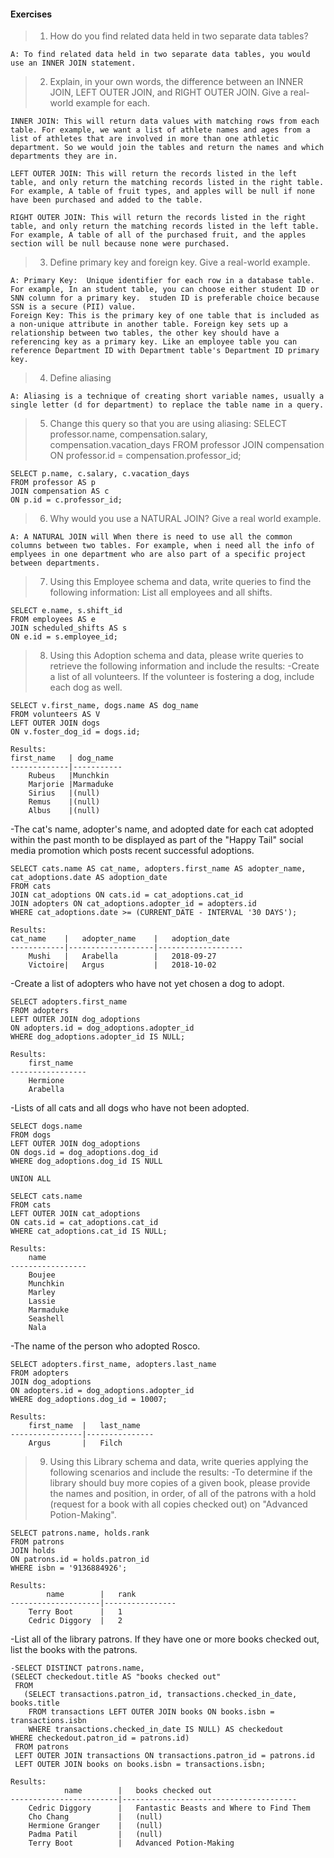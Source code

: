 #### Exercises

>1. How do you find related data held in two separate data tables?
```
A: To find related data held in two separate data tables, you would use an INNER JOIN statement.
```

>2. Explain, in your own words, the difference between an INNER JOIN, LEFT OUTER JOIN, and RIGHT OUTER JOIN. Give a real-world example for each.
```
INNER JOIN: This will return data values with matching rows from each table. For example, we want a list of athlete names and ages from a list of athletes that are involved in more than one athletic department. So we would join the tables and return the names and which departments they are in.

LEFT OUTER JOIN: This will return the records listed in the left table, and only return the matching records listed in the right table.
For example, A table of fruit types, and apples will be null if none have been purchased and added to the table.

RIGHT OUTER JOIN: This will return the records listed in the right table, and only return the matching records listed in the left table.
For example, A table of all of the purchased fruit, and the apples section will be null because none were purchased.
```

>3. Define primary key and foreign key. Give a real-world example.
```
A: Primary Key:  Unique identifier for each row in a database table.
For example, In an student table, you can choose either student ID or SNN column for a primary key.  studen ID is preferable choice because SSN is a secure (PII) value.
Foreign Key: This is the primary key of one table that is included as a non-unique attribute in another table. Foreign key sets up a relationship between two tables, the other key should have a referencing key as a primary key. Like an employee table you can reference Department ID with Department table's Department ID primary key.
```

>4. Define aliasing
```
A: Aliasing is a technique of creating short variable names, usually a single letter (d for department) to replace the table name in a query.
```
>5. Change this query so that you are using aliasing:
SELECT professor.name, compensation.salary,
compensation.vacation_days 
FROM professor 
JOIN compensation ON professor.id = compensation.professor_id;
```
SELECT p.name, c.salary, c.vacation_days
FROM professor AS p
JOIN compensation AS c
ON p.id = c.professor_id;
```

>6. Why would you use a NATURAL JOIN? Give a real world example.
```
A: A NATURAL JOIN will When there is need to use all the common columns between two tables. For example, when i need all the info of emplyees in one department who are also part of a specific project between departments.
```
>7. Using this Employee schema and data, write queries to find the following information:
List all employees and all shifts.
```
SELECT e.name, s.shift_id
FROM employees AS e
JOIN scheduled_shifts AS s
ON e.id = s.employee_id;
```

>8. Using this Adoption schema and data, please write queries to retrieve the following information and include the results:
-Create a list of all volunteers. If the volunteer is fostering a dog, include each dog as well.
```
SELECT v.first_name, dogs.name AS dog_name
FROM volunteers AS V
LEFT OUTER JOIN dogs
ON v.foster_dog_id = dogs.id;

Results:
first_name   | dog_name
-------------|-----------
    Rubeus   |Munchkin
    Marjorie |Marmaduke
    Sirius   |(null)
    Remus    |(null)
    Albus    |(null)
```
-The cat's name, adopter's name, and adopted date for each cat adopted within the past month to be displayed as part of the "Happy Tail" social media promotion which posts recent successful adoptions.
```
SELECT cats.name AS cat_name, adopters.first_name AS adopter_name, cat_adoptions.date AS adoption_date
FROM cats
JOIN cat_adoptions ON cats.id = cat_adoptions.cat_id
JOIN adopters ON cat_adoptions.adopter_id = adopters.id
WHERE cat_adoptions.date >= (CURRENT_DATE - INTERVAL '30 DAYS');

Results:
cat_name    |   adopter_name    |   adoption_date
------------|-------------------|-------------------
    Mushi   |   Arabella        |   2018-09-27
    Victoire|   Argus           |   2018-10-02
```
-Create a list of adopters who have not yet chosen a dog to adopt.
```
SELECT adopters.first_name
FROM adopters
LEFT OUTER JOIN dog_adoptions
ON adopters.id = dog_adoptions.adopter_id
WHERE dog_adoptions.adopter_id IS NULL;

Results:
    first_name
-----------------
    Hermione
    Arabella
```
-Lists of all cats and all dogs who have not been adopted.
```
SELECT dogs.name
FROM dogs
LEFT OUTER JOIN dog_adoptions
ON dogs.id = dog_adoptions.dog_id
WHERE dog_adoptions.dog_id IS NULL

UNION ALL

SELECT cats.name
FROM cats
LEFT OUTER JOIN cat_adoptions
ON cats.id = cat_adoptions.cat_id
WHERE cat_adoptions.cat_id IS NULL;

Results:
    name
-----------------    
    Boujee
    Munchkin
    Marley
    Lassie
    Marmaduke
    Seashell
    Nala

```
-The name of the person who adopted Rosco.
```
SELECT adopters.first_name, adopters.last_name
FROM adopters
JOIN dog_adoptions
ON adopters.id = dog_adoptions.adopter_id
WHERE dog_adoptions.dog_id = 10007;

Results:
    first_name  |   last_name
----------------|---------------
    Argus       |   Filch
```

>9. Using this Library schema and data, write queries applying the following scenarios and include the results:
-To determine if the library should buy more copies of a given book, please provide the names and position, in order, of all of the patrons with a hold (request for a book with all copies checked out) on "Advanced Potion-Making".
```
SELECT patrons.name, holds.rank
FROM patrons
JOIN holds
ON patrons.id = holds.patron_id
WHERE isbn = '9136884926';

Results:
        name        |   rank
--------------------|----------------
    Terry Boot      |   1
    Cedric Diggory  |   2
```
-List all of the library patrons. If they have one or more books checked out, list the books with the patrons.
```
-SELECT DISTINCT patrons.name,
(SELECT checkedout.title AS "books checked out"
 FROM
   (SELECT transactions.patron_id, transactions.checked_in_date, books.title
    FROM transactions LEFT OUTER JOIN books ON books.isbn = transactions.isbn
    WHERE transactions.checked_in_date IS NULL) AS checkedout
WHERE checkedout.patron_id = patrons.id)
 FROM patrons
 LEFT OUTER JOIN transactions ON transactions.patron_id = patrons.id
 LEFT OUTER JOIN books on books.isbn = transactions.isbn;

Results:
            name        |   books checked out
------------------------|---------------------------------------
    Cedric Diggory      |   Fantastic Beasts and Where to Find Them
    Cho Chang           |   (null)
    Hermione Granger    |   (null)
    Padma Patil         |   (null)
    Terry Boot          |   Advanced Potion-Making
```
